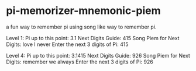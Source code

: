 # pi-memorizer-mnemonic-piem

a fun way to remember pi using song like way to remember pi.

Level 1: Pi up to this point: 3.1
Next Digits Guide: 415
Song Piem for Next Digits: love I never
Enter the next 3 digits of Pi: 415

Level 4: Pi up to this point: 3.1415
Next Digits Guide: 926
Song Piem for Next Digits: remember we always
Enter the next 3 digits of Pi: 926
